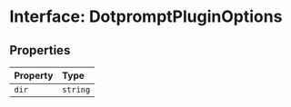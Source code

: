 # Interface: DotpromptPluginOptions

## Properties

| Property | Type |
| :------ | :------ |
| `dir` | `string` |
